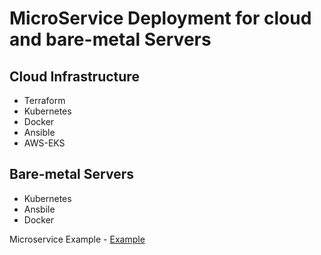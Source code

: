 # MicroService Deployment for cloud and bare-metal Servers

## Cloud Infrastructure 
- Terraform
- Kubernetes
- Docker
- Ansible
- AWS-EKS

## Bare-metal Servers
- Kubernetes
- Ansbile
- Docker

Microservice Example - 
[Example](https://github.com/parse-community/parse-server-example)